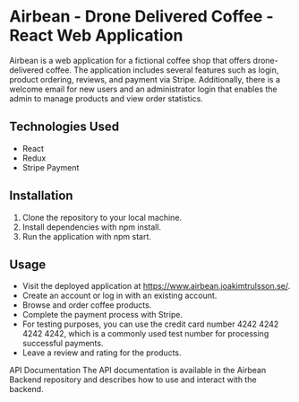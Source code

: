 # Airbean - Drone Delivered Coffee - React Web Application
Airbean is a web application for a fictional coffee shop that offers drone-delivered coffee. The application includes several features such as login, product ordering, reviews, and payment via Stripe. Additionally, there is a welcome email for new users and an administrator login that enables the admin to manage products and view order statistics.

## Technologies Used
- React
- Redux
- Stripe Payment 

## Installation
1. Clone the repository to your local machine.
2. Install dependencies with npm install.
3. Run the application with npm start.

## Usage
- Visit the deployed application at https://www.airbean.joakimtrulsson.se/.
- Create an account or log in with an existing account.
- Browse and order coffee products.
- Complete the payment process with Stripe.
- For testing purposes, you can use the credit card number 4242 4242 4242 4242, which is a commonly used test number for processing successful payments.
- Leave a review and rating for the products.

API Documentation
The API documentation is available in the  Airbean Backend repository and describes how to use and interact with the backend.

